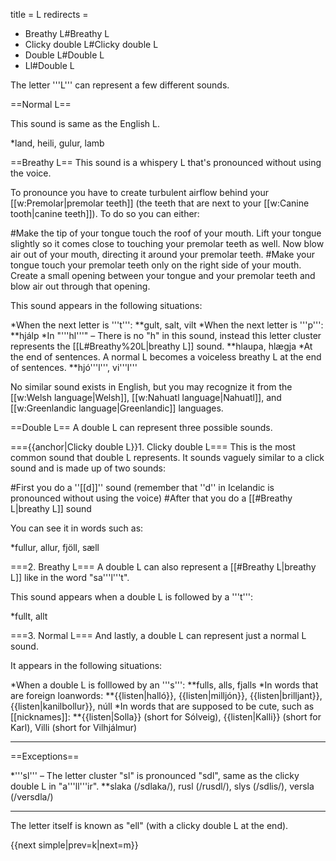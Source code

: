 title = L
redirects =
- Breathy L#Breathy L
- Clicky double L#Clicky double L
- Double L#Double L
- Ll#Double L
>>>>

The letter '''L''' can represent a few different sounds.

==Normal L==

This sound is same as the English L. 

*land, heili, gulur, lamb

==Breathy L==
This sound is a whispery L that's pronounced without using the voice. 

To pronounce you have to create turbulent airflow behind your [[w:Premolar|premolar teeth]] (the teeth that are next to your [[w:Canine tooth|canine teeth]]). To do so you can either: 

#Make the tip of your tongue touch the roof of your mouth. Lift your tongue slightly so it comes close to touching your premolar teeth as well. Now blow air out of your mouth, directing it around your premolar teeth.
#Make your tongue touch your premolar teeth only on the right side of your mouth. Create a small opening between your tongue and your premolar teeth and blow air out through that opening.

This sound appears in the following situations: 

*When the next letter is '''t''': 
**gult, salt, vilt
*When the next letter is '''p''': 
**hjálp
*In "'''hl'''" – There is no "h" in this sound, instead this letter cluster represents the [[L#Breathy%20L|breathy L]] sound. 
**hlaupa, hlægja
*At the end of sentences. A normal L becomes a voiceless breathy L at the end of sentences. 
**hjó'''l''', vi'''l'''

No similar sound exists in English, but you may recognize it from the [[w:Welsh language|Welsh]], [[w:Nahuatl language|Nahuatl]], and [[w:Greenlandic language|Greenlandic]] languages.

==Double L==
A double L can represent three possible sounds.

==={{anchor|Clicky double L}}1. Clicky double L===
This is the most common sound that double L represents. It sounds vaguely similar to a click sound and is made up of two sounds:

#First you do a ''[[d]]'' sound (remember that ''d'' in Icelandic is pronounced without using the voice)
#After that you do a [[#Breathy L|breathy L]] sound

You can see it in words such as:

*fullur, allur, fjöll, sæll

===2. Breathy L===
A double L can also represent a [[#Breathy L|breathy L]] like in the word "sa'''l'''t". 

This sound appears when a double L is followed by a '''t''':

*fullt, allt

===3. Normal L===
And lastly, a double L can represent just a normal L sound. 

It appears in the following situations:

*When a double L is folllowed by an '''s''':
**fulls, alls, fjalls
*In words that are foreign loanwords:
**{{listen|halló}}, {{listen|milljón}}, {{listen|brilljant}}, {{listen|kanilbollur}}, núll
*In words that are supposed to be cute, such as [[nicknames]]:
**{{listen|Solla}} (short for Sólveig), {{listen|Kalli}} (short for Karl), Villi (short for Vilhjálmur)

---

==Exceptions==

*'''sl''' – The letter cluster "sl" is pronounced "sdl", same as the clicky double L in "a'''ll'''ir".
**slaka (/sdlaka/), rusl (/rusdl/), slys (/sdlis/), versla (/versdla/)

---

The letter itself is known as "ell" (with a clicky double L at the end).

{{next simple|prev=k|next=m}}
